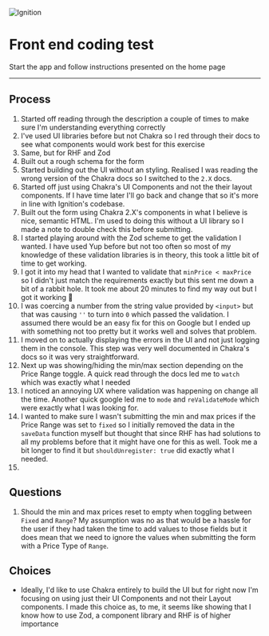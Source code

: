 ![Ignition](https://cache.ignitionapp.com/assets/32f087d1d2dd5fcc82c6b0a9240e000f/img/ignition/logo-dark.svg)

# Front end coding test

Start the app and follow instructions presented on the home page

---

## Process

1. Started off reading through the description a couple of times to make sure I'm understanding everything correctly
2. I've used UI libraries before but not Chakra so I red through their docs to see what components would work best for this exercise
3. Same, but for RHF and Zod
4. Built out a rough schema for the form
5. Started building out the UI without an styling. Realised I was reading the wrong version of the Chakra docs so I switched to the `2.X` docs.
6. Started off just using Chakra's UI Components and not the their layout components. If I have time later I'll go back and change that so it's more in line with Ignition's codebase.
7. Built out the form using Chakra 2.X's components in what I believe is nice, semantic HTML. I'm used to doing this without a UI library so I made a note to double check this before submitting.
8. I started playing around with the Zod scheme to get the validation I wanted. I have used Yup before but not too often so most of my knowledge of these validation libraries is in theory, this took a little bit of time to get working.
9. I got it into my head that I wanted to validate that `minPrice < maxPrice` so I didn't just match the requirements exactly but this sent me down a bit of a rabbit hole. It took me about 20 minutes to find my way out but I got it working 🎉
10. I was coercing a number from the string value provided by `<input>` but that was causing `''` to turn into `0` which passed the validation. I assumed there would be an easy fix for this on Google but I ended up with something not too pretty but it works well and solves that problem.
11. I moved on to actually displaying the errors in the UI and not just logging them in the console. This step was very well documented in Chakra's docs so it was very straightforward.
12. Next up was showing/hiding the min/max section depending on the Price Range toggle. A quick read through the docs led me to `watch` which was exactly what I needed
13. I noticed an annoying UX where validation was happening on change all the time. Another quick google led me to `mode` and `reValidateMode` which were exactly what I was looking for.
14. I wanted to make sure I wasn't submitting the min and max prices if the Price Range was set to `fixed` so I initially removed the data in the `saveData` function myself but thought that since RHF has had solutions to all my problems before that it might have one for this as well. Took me a bit longer to find it but `shouldUnregister: true` did exactly what I needed.
15.

## Questions

1. Should the min and max prices reset to empty when toggling between `Fixed` and `Range`? My assumption was no as that would be a hassle for the user if they had taken the time to add values to those fields but it does mean that we need to ignore the values when submitting the form with a Price Type of `Range`.

## Choices

- Ideally, I'd like to use Chakra entirely to build the UI but for right now I'm focusing on using just their UI Components and not their Layout components. I made this choice as, to me, it seems like showing that I know how to use Zod, a component library and RHF is of higher importance
